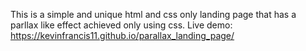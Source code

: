 This is a simple and unique html and css only landing page that has a parllax like effect achieved only using css.
Live demo: https://kevinfrancis11.github.io/parallax_landing_page/
